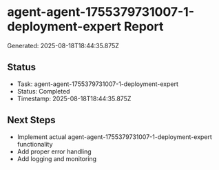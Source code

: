# agent-agent-1755379731007-1-deployment-expert Report

Generated: 2025-08-18T18:44:35.875Z

## Status
- Task: agent-agent-1755379731007-1-deployment-expert
- Status: Completed
- Timestamp: 2025-08-18T18:44:35.875Z

## Next Steps
- Implement actual agent-agent-1755379731007-1-deployment-expert functionality
- Add proper error handling
- Add logging and monitoring
